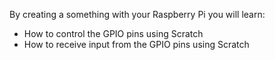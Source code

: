 By creating a something with your Raspberry Pi you will learn:

- How to control the GPIO pins using Scratch
- How to receive input from the GPIO pins using Scratch
